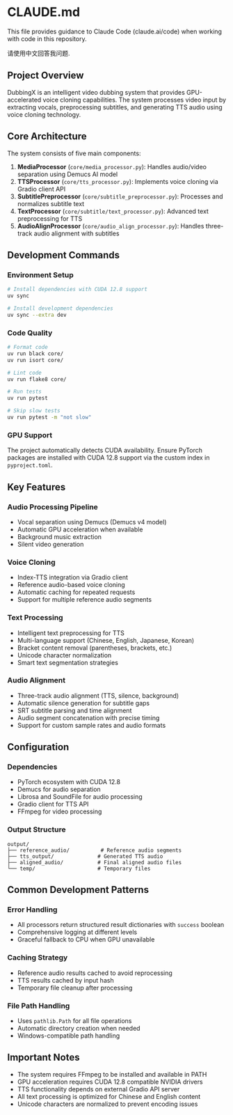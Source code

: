 # CLAUDE.md

This file provides guidance to Claude Code (claude.ai/code) when working with code in this repository.

请使用中文回答我问题.

## Project Overview

DubbingX is an intelligent video dubbing system that provides GPU-accelerated voice cloning capabilities. The system processes video input by extracting vocals, preprocessing subtitles, and generating TTS audio using voice cloning technology.

## Core Architecture

The system consists of five main components:

1. **MediaProcessor** (`core/media_processor.py`): Handles audio/video separation using Demucs AI model
2. **TTSProcessor** (`core/tts_processor.py`): Implements voice cloning via Gradio client API
3. **SubtitlePreprocessor** (`core/subtitle_preprocessor.py`): Processes and normalizes subtitle text
4. **TextProcessor** (`core/subtitle/text_processor.py`): Advanced text preprocessing for TTS
5. **AudioAlignProcessor** (`core/audio_align_processor.py`): Handles three-track audio alignment with subtitles

## Development Commands

### Environment Setup
```bash
# Install dependencies with CUDA 12.8 support
uv sync

# Install development dependencies
uv sync --extra dev
```

### Code Quality
```bash
# Format code
uv run black core/
uv run isort core/

# Lint code
uv run flake8 core/

# Run tests
uv run pytest

# Skip slow tests
uv run pytest -m "not slow"
```

### GPU Support
The project automatically detects CUDA availability. Ensure PyTorch packages are installed with CUDA 12.8 support via the custom index in `pyproject.toml`.

## Key Features

### Audio Processing Pipeline
- Vocal separation using Demucs (Demucs v4 model)
- Automatic GPU acceleration when available
- Background music extraction
- Silent video generation

### Voice Cloning
- Index-TTS integration via Gradio client
- Reference audio-based voice cloning
- Automatic caching for repeated requests
- Support for multiple reference audio segments

### Text Processing
- Intelligent text preprocessing for TTS
- Multi-language support (Chinese, English, Japanese, Korean)
- Bracket content removal (parentheses, brackets, etc.)
- Unicode character normalization
- Smart text segmentation strategies

### Audio Alignment
- Three-track audio alignment (TTS, silence, background)
- Automatic silence generation for subtitle gaps
- SRT subtitle parsing and time alignment
- Audio segment concatenation with precise timing
- Support for custom sample rates and audio formats

## Configuration

### Dependencies
- PyTorch ecosystem with CUDA 12.8
- Demucs for audio separation
- Librosa and SoundFile for audio processing
- Gradio client for TTS API
- FFmpeg for video processing

### Output Structure
```
output/
├── reference_audio/          # Reference audio segments
├── tts_output/              # Generated TTS audio
├── aligned_audio/           # Final aligned audio files
└── temp/                    # Temporary files
```

## Common Development Patterns

### Error Handling
- All processors return structured result dictionaries with `success` boolean
- Comprehensive logging at different levels
- Graceful fallback to CPU when GPU unavailable

### Caching Strategy
- Reference audio results cached to avoid reprocessing
- TTS results cached by input hash
- Temporary file cleanup after processing

### File Path Handling
- Uses `pathlib.Path` for all file operations
- Automatic directory creation when needed
- Windows-compatible path handling

## Important Notes

- The system requires FFmpeg to be installed and available in PATH
- GPU acceleration requires CUDA 12.8 compatible NVIDIA drivers
- TTS functionality depends on external Gradio API server
- All text processing is optimized for Chinese and English content
- Unicode characters are normalized to prevent encoding issues